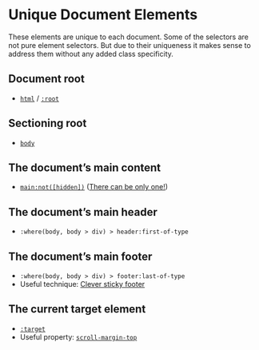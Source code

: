 

# Unique Document Elements

These elements are unique to each document. Some of the selectors are not pure element selectors.
But due to their uniqueness it makes sense to address them without any added class specificity.

## Document root

- [`html`](https://developer.mozilla.org/en-US/docs/Web/HTML/Element/html) /
  [`:root`](https://developer.mozilla.org/en-US/docs/Web/CSS/:root)

## Sectioning root

- [`body`](https://developer.mozilla.org/en-US/docs/Web/HTML/Element/body)

## The document’s main content

- [`main:not([hidden])`](https://developer.mozilla.org/en-US/docs/Web/HTML/Element/main)
  ([There can be only one!](https://html.spec.whatwg.org/multipage/grouping-content.html#the-main-element:attr-hidden))

## The document’s main header

- `:where(body, body > div) > header:first-of-type`

## The document’s main footer

- `:where(body, body > div) > footer:last-of-type`
- Useful technique: [Clever sticky footer](https://css-tricks.com/a-clever-sticky-footer-technique/)

## The current target element

- [`:target`](https://developer.mozilla.org/en-US/docs/Web/CSS/:target)
- Useful property: [`scroll-margin-top`](https://developer.mozilla.org/en-US/docs/Web/CSS/scroll-margin-top)
